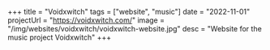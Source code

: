 +++
title = "Voidxwitch"
tags = ["website", "music"]
date = "2022-11-01"
projectUrl = "https://voidxwitch.com/"
image = "/img/websites/voidxwitch/voidxwitch-website.jpg"
desc = "Website for the music project Voidxwitch"
+++
